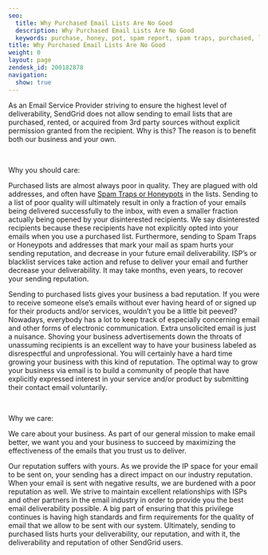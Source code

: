 ```yaml
---
seo:
  title: Why Purchased Email Lists Are No Good
  description: Why Purchased Email Lists Are No Good
  keywords: purchase, honey, pot, spam report, spam traps, purchased, lists
title: Why Purchased Email Lists Are No Good
weight: 0
layout: page
zendesk_id: 200182878
navigation:
  show: true
---
```


As an Email Service Provider striving to ensure the highest level of deliverability, SendGrid does not allow sending to email lists that are purchased, rented, or acquired from 3rd party sources without explicit permission granted from the recipient. Why is this?&nbsp;The reason is to benefit both our business and your own.

&nbsp;

Why you should care:

Purchased lists are almost always poor in quality. They are plagued with old addresses, and often have [Spam Traps or Honeypots](http://support.sendgrid.com/entries/22177753-spam-trapped)&nbsp;in the lists. Sending to a list of poor quality will ultimately result in only a fraction of your emails being delivered successfully to the inbox, with even a smaller fraction actually being opened by your disinterested recipients. We say disinterested recipients because these recipients have not explicitly opted into your emails when you use a purchased list. Furthermore, sending to Spam Traps or Honeypots and addresses that mark your mail as spam hurts your sending reputation, and decrease in your future email deliverability. ISP’s or blacklist services take action and refuse to deliver your email and further decrease your deliverability. It may take months, even years, to recover your sending reputation.

Sending to purchased lists gives your business a bad reputation. If you were to receive someone else’s emails without ever having heard of or signed up for their products and/or services, wouldn’t you be a little bit peeved? Nowadays, everybody has a lot to keep track of especially concerning email and other forms of electronic communication. Extra unsolicited email is just a nuisance. Shoving your business advertisements down the throats of unassuming recipients is an excellent way to have your business labeled as disrespectful and unprofessional. You will certainly have a hard time growing your business with this kind of reputation. The optimal way to grow your business via email is to build a community of people that have explicitly expressed interest in your service and/or product by submitting their contact email voluntarily.

&nbsp;

Why we care:

We care about your business. As part of our general mission to make email better, we want you and your business to succeed by maximizing the effectiveness of the emails that you trust us to deliver.

Our reputation suffers with yours. As we provide the IP space for your email to be sent on, your sending has a direct impact on our industry reputation. When your email is sent with negative results, we are burdened with a poor reputation as well. We strive to maintain excellent relationships with ISPs and other partners in the email industry in order to provide you the best email deliverability possible. A big part of ensuring that this privilege continues is having high standards and firm requirements for the quality of email that we allow to be sent with our system. Ultimately, sending to purchased lists hurts your deliverability, our reputation, and with it, the deliverability and reputation of other SendGrid users.

